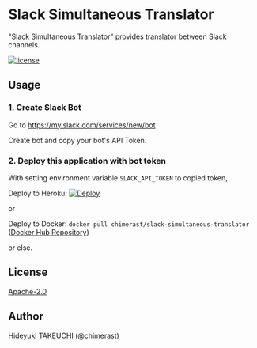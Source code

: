Slack Simultaneous Translator
====

"Slack Simultaneous Translator" provides translator between Slack channels.

[![license](https://img.shields.io/badge/License-Apache%202.0-blue.svg)](LICENSE)


## Usage

### 1. Create Slack Bot

Go to https://my.slack.com/services/new/bot

Create bot and copy your bot's API Token.

### 2. Deploy this application with bot token

With setting environment variable `SLACK_API_TOKEN` to copied token,

Deploy to Heroku: [![Deploy](https://www.herokucdn.com/deploy/button.svg)](https://heroku.com/deploy)

or

Deploy to Docker: `docker pull chimerast/slack-simultaneous-translator` ([Docker Hub Repository](https://hub.docker.com/r/chimerast/slack-simultaneous-translator/))

or else.

## License

[Apache-2.0](LICENSE)


## Author

[Hideyuki TAKEUCHI (@chimerast)](https://github.com/chimerast)
